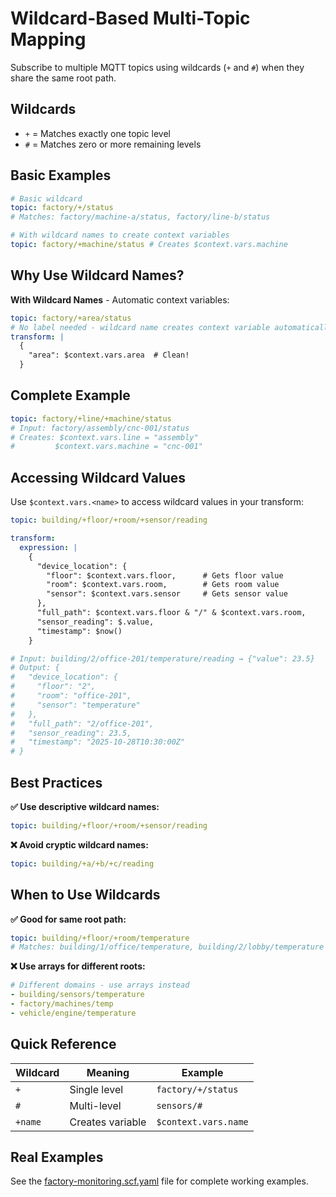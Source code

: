 # Wildcard-Based Multi-Topic Mapping

Subscribe to multiple MQTT topics using wildcards (`+` and `#`) when they share the same root path.

## Wildcards

- `+` = Matches exactly one topic level 
- `#` = Matches zero or more remaining levels

## Basic Examples

```yaml
# Basic wildcard
topic: factory/+/status
# Matches: factory/machine-a/status, factory/line-b/status

# With wildcard names to create context variables
topic: factory/+machine/status # Creates $context.vars.machine
```

## Why Use Wildcard Names?

**With Wildcard Names** - Automatic context variables:
```yaml
topic: factory/+area/status
# No label needed - wildcard name creates context variable automatically
transform: |
  {
    "area": $context.vars.area  # Clean!
  }
```

## Complete Example

```yaml
topic: factory/+line/+machine/status
# Input: factory/assembly/cnc-001/status
# Creates: $context.vars.line = "assembly"
#         $context.vars.machine = "cnc-001"  
```

## Accessing Wildcard Values

Use `$context.vars.<name>` to access wildcard values in your transform:

```yaml
topic: building/+floor/+room/+sensor/reading

transform:
  expression: |
    {
      "device_location": {
        "floor": $context.vars.floor,      # Gets floor value
        "room": $context.vars.room,        # Gets room value  
        "sensor": $context.vars.sensor     # Gets sensor value
      },
      "full_path": $context.vars.floor & "/" & $context.vars.room,
      "sensor_reading": $.value,
      "timestamp": $now()
    }

# Input: building/2/office-201/temperature/reading → {"value": 23.5}
# Output: {
#   "device_location": {
#     "floor": "2",
#     "room": "office-201", 
#     "sensor": "temperature"
#   },
#   "full_path": "2/office-201",
#   "sensor_reading": 23.5,
#   "timestamp": "2025-10-28T10:30:00Z"
# }
```

## Best Practices

**✅ Use descriptive wildcard names:**
```yaml
topic: building/+floor/+room/+sensor/reading
```

**❌ Avoid cryptic wildcard names:**
```yaml
topic: building/+a/+b/+c/reading  
```

## When to Use Wildcards

**✅ Good for same root path:**
```yaml
topic: building/+floor/+room/temperature
# Matches: building/1/office/temperature, building/2/lobby/temperature
```

**❌ Use arrays for different roots:**
```yaml
# Different domains - use arrays instead
- building/sensors/temperature
- factory/machines/temp  
- vehicle/engine/temperature
```

## Quick Reference

| Wildcard | Meaning | Example |
|----------|---------|---------|
| `+` | Single level | `factory/+/status` |
| `#` | Multi-level | `sensors/#` |
| `+name` | Creates variable | `$context.vars.name` |

## Real Examples

See the [factory-monitoring.scf.yaml](./factory-monitoring.scf.yaml) file for complete working examples.